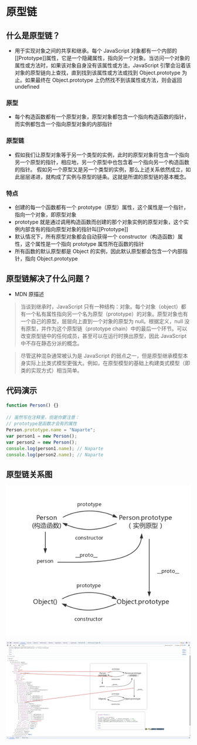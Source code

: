 # 原型链

## 什么是原型链？

- 用于实现对象之间的共享和继承。每个 JavaScript 对象都有一个内部的[[Prototype]]属性，它是一个隐藏属性，指向另一个对象。当访问一个对象的属性或方法时，如果该对象自身没有该属性或方法，JavaScript 引擎会沿着该对象的原型链向上查找，直到找到该属性或方法或找到 Object.prototype 为止。如果最终在 Object.prototype 上仍然找不到该属性或方法，则会返回 undefined

### 原型

- 每个构造函数都有一个原型对象，原型对象都包含一个指向构造函数的指针，而实例都包含一个指向原型对象的内部指针

### 原型链

- 假如我们让原型对象等于另一个类型的实例，此时的原型对象将包含一个指向另一个原型的指针，相应地，另一个原型中也包含着一个指向另一个构造函数的指针。 假如另一个原型又是另一个类型的实例，那么上述关系依然成立，如此层层递进，就构成了实例与原型的链条。这就是所谓的原型链的基本概念。

### 特点

- 创建的每一个函数都有一个 prototype（原型）属性，这个属性是一个指针，指向一个对象，即原型对象
- prototype 就是通过调用构造函数而创建的那个对象实例的原型对象，这个实例内部含有的指向原型对象的指针叫[[Prototype]]
- 默认情况下，所有原型对象都会自动获得一个 constructor（构造函数）属性，这个属性是一个指向 prototype 属性所在函数的指针
- 所有函数的默认原型都是 Object 的实例，因此默认原型都会包含一个内部指针，指向 Object.prototype

## 原型链解决了什么问题？

- MDN 原描述

> 当谈到继承时，JavaScript 只有一种结构：对象。每个对象（object）都有一个私有属性指向另一个名为原型（prototype）的对象。原型对象也有一个自己的原型，层层向上直到一个对象的原型为 null。根据定义，null 没有原型，并作为这个原型链（prototype chain）中的最后一个环节。可以改变原型链中的任何成员，甚至可以在运行时换出原型，因此 JavaScript 中不存在静态分派的概念。

> 尽管这种混杂通常被认为是 JavaScript 的弱点之一，但是原型继承模型本身实际上比类式模型更强大。例如，在原型模型的基础上构建类式模型（即类的实现方式）相当简单。

## 代码演示

```javascript
function Person() {}

// 虽然写在注释⾥，但是你要注意：
// prototype是函数才会有的属性
Person.prototype.name = "Naparte";
var person1 = new Person();
var person2 = new Person();
console.log(person1.name); // Naparte
console.log(person2.name); // Naparte
```

## 原型链关系图

![原型链关系](./imgs/prototype.jpg)

![原型链关系](./imgs/control.jpg)
